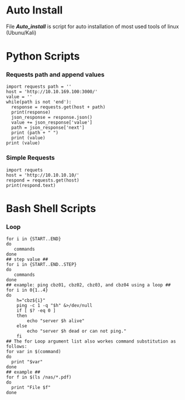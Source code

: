# Auto Install
File ***Auto_install*** is script for auto installation of most used tools of linux (Ubunu/Kali)

# Python Scripts
### Requests path and append values
```
import requests path = ''
host = 'http://10.10.169.100:3000/'
value = ''
while(path is not 'end'):
  response = requests.get(host + path)
  print(response)
  json_response = response.json()
  value += json_response['value']
  path = json_response['next']
  print (path + " ")
  print (value)
print (value)
```
### Simple Requests
```
import requets
host = 'http://10.10.10.10/'
respond = requests.get(host)
print(respond.text)
```
# Bash Shell Scripts
### Loop
```
for i in {START..END}
do
   commands
done
## step value ##
for i in {START..END..STEP}
do
   commands
done
## example: ping cbz01, cbz02, cbz03, and cbz04 using a loop ##
for i in 0{1..4}
do
    h="cbz${i}"
    ping -c 1 -q "$h" &>/dev/null
    if [ $? -eq 0 ]
    then
        echo "server $h alive"
    else
        echo "server $h dead or can not ping."
    fi
## The for Loop argument list also workes command substitution as follows:
for var in $(command)
do
  print "$var"
done
## example ##
for f in $(ls /nas/*.pdf)
do
  print "File $f"
done
```
